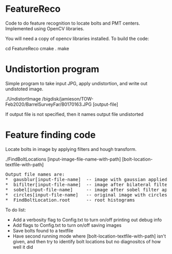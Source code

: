 # FeatureReco

Code to do feature recognition to locate bolts and PMT centers.  Implemented using OpenCV libraries.

You will need a copy of opencv libraries installed.  To build the code:

cd FeatureReco
cmake .
make


# Undistortion program

Simple program to take input JPG, apply undistortion, and write out undistoted image.

./UndistortImage /bigdisk/jamieson/TOW-Feb2020/BarrelSurveyFar/B0170163.JPG [output-file]

If output file is not specified, then it names output file undistorted<input-file-name>

# Feature finding code

Locate bolts in image by applying filters and hough transform.

./FindBoltLocations [input-image-file-name-with-path] [bolt-location-textfile-with-path]
<pre>
Output file names are: 
*  gausblur[input-file-name]  -- image with gaussian applied (if enabled) 
*  bifilter[input-file-name]  -- image after bilateral filter applied (if enabled)
*  sobel[input-file-name]     -- image after sobel filter applied (this is input to Hough)
*  circles[input-file-name]   -- original image with circles found by hough added
*  FindBoltLocation.root      -- root histograms
</pre>
To do list:
* Add a verbosity flag to Config.txt to turn on/off printing out debug info
* Add flags to Config.txt to turn on/off saving images
* Save bolts found to a textfile
* Have second running mode where [bolt-location-textfile-with-path]
  isn't given, and then try to identify bolt locations but no
  diagnositcs of how well it did









